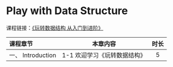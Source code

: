 # Play with Data Structure

课程链接：[《玩转数据结构 从入门到进阶》](https://coding.imooc.com/class/207.html#Anchor)

| 课程章节   		|  本章内容 					  	| 时长 		 |
| :----------------	| ------------------------------| :--------: |
| 一、 Introduction  | 1-1 欢迎学习《玩转数据结构》		|  5   		 |